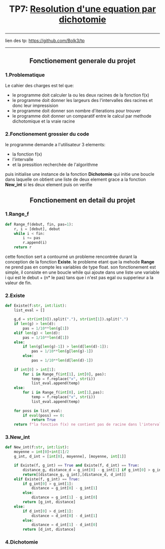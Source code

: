# <p style="text-align: center;">TP7: <ins>Resolution d'une equation par dichotomie</ins></p>

---

lien des tp: https://github.com/Bolk3/tp

---

## <p style="text-align: center;"> Fonctionement generale du projet</p>

### 1.Problematique
Le cahier des charges est tel que:
- le programme doit calculer la ou les deux racines de la fonction f(x)
- le programme doit donner les largeurs des l'intervalles des racines et donc leur impressision
- le programme doit donner son nombre d'iterations pour trouver
- le programme doit donner un comparatif entre le calcul par methode dichotomique et la vraie racine

### 2.Fonctionement grossier du code
le programme demande a l'utilisateur 3 elements:

- la fonction f(x)
- l'intervalle
- et la pressition recherchée de l'algorithme

puis initialise une instance de la fonction **Dichotomie** qui initie une boucle dans laquelle on obtient une liste de deux element grace a la fonction **New_int** si les deux element puis on verifie 
## <p style="text-align: center;"> Fonctionement en detail du projet</p>

### 1.Range_f

````python
def Range_f(debut, fin, pas=1):
    r, i = [debut], debut
    while i < fin:
        i += pas
        r.append(i)
    return r
````

cette fonction sert a contourné un probleme rencontrée durant la conception de la fonction **Existe**. le probleme etant que la mehode **Range** ne prend pas en compte les variables de type float. son fonctionement est simple, il consiste en une boucle while qui ajoute dans une liste une variable i qui est le debut + (n* le pas) tans que i n'est pas egal ou supperieur a la valeur de fin.

### 2.Existe

````python
def Existe(f:str, int:list):
    list_eval = []

    g,d = str(int[0]).split("."), str(int[1]).split(".")
    if len(g) > len(d):
        pas = 1/10**len(g[1])
    elif len(g) < len(d):
        pas = 1/10**len(d[1])
    else:
        if len(g[len(g)-1]) > len(d[len(d)-1]):
            pas = 1/10**len(g[len(g)-1])
        else:
            pas = 1/10**len(d[len(d)-1])
    
    if int[0] > int[1]:
        for i in Range_f(int[1], int[0], pas):
            temp = f.replace("x", str(i))
            list_eval.append(temp)
    else:
        for i in Range_f(int[0], int[1],pas):
            temp = f.replace("x", str(i))
            list_eval.append(temp)
    
    for poss in list_eval:
        if eval(poss) == 0:
            return True
    return f"la fonction f(x) ne contient pas de racine dans l'intervale {int}"
````
### 3.New_int

````python
def New_int(f:str, int:list):
    moyenne = int[0]+int[1]/2
    g_int, d_int = [int[0], moyenne], [moyenne, int[1]]

    if Existe(f, g_int) == True and Existe(f, d_int) == True:
        distance_g, distance_d = g_int[0] - g_int[1] if g_int[0] > g_int[1] else g_int[1] - g_int[0], d_int[0] - d_int[1] if d_int[0] > d_int[1] else d_int[1] - d_int[0]
        return[[distance_g, g_int],[distance_d, d_int]]
    elif Existe(f, g_int) == True:
        if g_int[0] > g_int[1]:
            distance = g_int[0] - g_int[1]
        else:
            distance = g_int[1] - g_int[0]
        return [g_int, distance]
    else:
        if d_int[0] > d_int[1]:
            distance = d_int[0] - d_int[1]
        else:
            distance = d_int[1] - d_int[0]
        return [d_int, distance]
````

### 4.Dichotomie

````python
````
